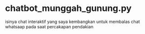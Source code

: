 # chatbot_munggah_gunung.py
 isinya chat interaktif yang saya kembangkan untuk membalas chat whatsaap pada saat percakapan pendakian
